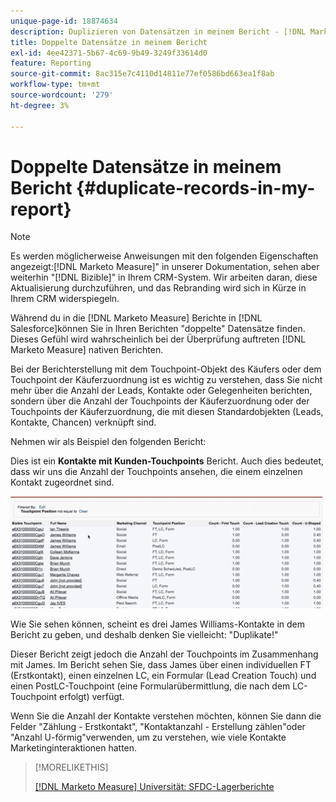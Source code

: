 ```yaml
---
unique-page-id: 18874634
description: Duplizieren von Datensätzen in meinem Bericht - [!DNL Marketo Measure] - Produktdokumentation
title: Doppelte Datensätze in meinem Bericht
exl-id: 4ee42371-5b67-4c69-9b49-3249f33614d0
feature: Reporting
source-git-commit: 8ac315e7c4110d14811e77ef0586bd663ea1f8ab
workflow-type: tm+mt
source-wordcount: '279'
ht-degree: 3%

---
```


# Doppelte Datensätze in meinem Bericht {#duplicate-records-in-my-report}

>[!NOTE]
>
>Es werden möglicherweise Anweisungen mit den folgenden Eigenschaften angezeigt:[!DNL Marketo Measure]&quot; in unserer Dokumentation, sehen aber weiterhin &quot;[!DNL Bizible]&quot; in Ihrem CRM-System. Wir arbeiten daran, diese Aktualisierung durchzuführen, und das Rebranding wird sich in Kürze in Ihrem CRM widerspiegeln.

Während du in die [!DNL Marketo Measure] Berichte in [!DNL Salesforce]können Sie in Ihren Berichten &quot;doppelte&quot; Datensätze finden. Dieses Gefühl wird wahrscheinlich bei der Überprüfung auftreten [!DNL Marketo Measure] nativen Berichten.

Bei der Berichterstellung mit dem Touchpoint-Objekt des Käufers oder dem Touchpoint der Käuferzuordnung ist es wichtig zu verstehen, dass Sie nicht mehr über die Anzahl der Leads, Kontakte oder Gelegenheiten berichten, sondern über die Anzahl der Touchpoints der Käuferzuordnung oder der Touchpoints der Käuferzuordnung, die mit diesen Standardobjekten (Leads, Kontakte, Chancen) verknüpft sind.

Nehmen wir als Beispiel den folgenden Bericht:

Dies ist ein **Kontakte mit Kunden-Touchpoints** Bericht. Auch dies bedeutet, dass wir uns die Anzahl der Touchpoints ansehen, die einem einzelnen Kontakt zugeordnet sind.

![](assets/1.gif)

Wie Sie sehen können, scheint es drei James Williams-Kontakte in dem Bericht zu geben, und deshalb denken Sie vielleicht: &quot;Duplikate!&quot;

Dieser Bericht zeigt jedoch die Anzahl der Touchpoints im Zusammenhang mit James. Im Bericht sehen Sie, dass James über einen individuellen FT (Erstkontakt), einen einzelnen LC, ein Formular (Lead Creation Touch) und einen PostLC-Touchpoint (eine Formularübermittlung, die nach dem LC-Touchpoint erfolgt) verfügt.

Wenn Sie die Anzahl der Kontakte verstehen möchten, können Sie dann die Felder &quot;Zählung - Erstkontakt&quot;, &quot;Kontaktanzahl - Erstellung zählen&quot;oder &quot;Anzahl U-förmig&quot;verwenden, um zu verstehen, wie viele Kontakte Marketinginteraktionen hatten.

>[!MORELIKETHIS]
>
>[[!DNL Marketo Measure] Universität: SFDC-Lagerberichte](https://universityonline.marketo.com/courses/bizible-fundamentals-bizible-102/#/page/5c5cb68dfb384d0c9fb96cc4)
